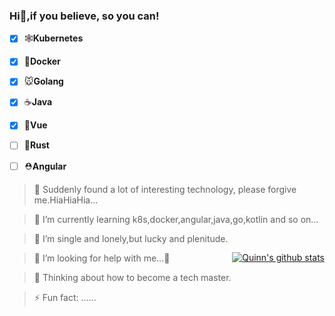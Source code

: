 ### Hi👋,if you believe, so you can!

+ [X] 🕸**Kubernetes**
+ [X] 🐳**Docker**
+ [X] 🐭**Golang**
+ [X] ☕️**Java**
+ [X] 🔰**Vue**
+ [ ] 🦀**Rust**
+ [ ] ⛑**Angular**


> 🔭 Suddenly found a lot of interesting technology, please forgive me.HiaHiaHia...

> 🌱 I’m currently learning k8s,docker,angular,java,go,kotlin and so on...

> 👯 I’m single and lonely,but lucky and plenitude.

> 🤔 I’m looking for help with me...🤪

> 💬 Thinking about how to become a tech master.

> ⚡ Fun fact: ......


<a href="https://github-readme-stats.vercel.app/api?username=quinniup&show_icons=true&theme=buefy" style="float: right;margin-top: -20%;" class="custom">
  
  
  <img align="center" src="https://github-readme-stats.vercel.app/api?username=quinniup&show_icons=true&theme=buefy" alt="Quinn's github stats" />
</a>

